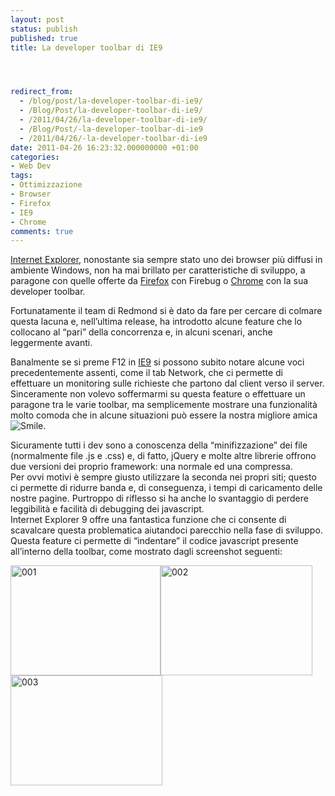 ```yaml
---
layout: post
status: publish
published: true
title: La developer toolbar di IE9




redirect_from: 
  - /blog/post/la-developer-toolbar-di-ie9/
  - /Blog/Post/la-developer-toolbar-di-ie9/
  - /2011/04/26/la-developer-toolbar-di-ie9/
  - /Blog/Post/-la-developer-toolbar-di-ie9
  - /2011/04/26/-la-developer-toolbar-di-ie9
date: 2011-04-26 16:23:32.000000000 +01:00
categories:
- Web Dev
tags:
- Ottimizzazione
- Browser
- Firefox
- IE9
- Chrome
comments: true
---
```

<p><a title="Internet Explorer posts" href="http://tostring.it/tags/archive/ie9" target="_blank">Internet Explorer</a>, nonostante sia sempre stato uno dei browser più diffusi in ambiente Windows, non ha mai brillato per caratteristiche di sviluppo, a paragone con quelle offerte da <a title="Firefox posts" href="http://tostring.it/tags/archive/firefox" target="_blank">Firefox</a> con Firebug o <a title="Chrome posts" href="http://tostring.it/tags/archive/chrome" target="_blank">Chrome</a> con la sua developer toolbar.</p>  <p>Fortunatamente il team di Redmond si è dato da fare per cercare di colmare questa lacuna e, nell’ultima release, ha introdotto alcune feature che lo collocano al “pari” della concorrenza e, in alcuni scenari, anche leggermente avanti.</p>  <p>Banalmente se si preme F12 in <a title="Internet Exploer 9 posts" href="http://tostring.it/tags/archive/ie9" target="_blank">IE9</a> si possono subito notare alcune voci precedentemente assenti, come il tab Network, che ci permette di effettuare un monitoring sulle richieste che partono dal client verso il server.     <br />Sinceramente non volevo soffermarmi su questa feature o effettuare un paragone tra le varie toolbar, ma semplicemente mostrare una funzionalità molto comoda che in alcune situazioni può essere la nostra migliore amica <img style="border-bottom-style: none; border-left-style: none; border-top-style: none; border-right-style: none" class="wlEmoticon wlEmoticon-smile" alt="Smile" src="http://www.tostring.it/UserFiles/imperugo/wlEmoticon-smile_2_6.png" />.</p>  <p>Sicuramente tutti i dev sono a conoscenza della “minifizzazione” dei file (normalmente file .js e .css) e, di fatto, jQuery e molte altre librerie offrono due versioni dei proprio framework: una normale ed una compressa.    <br />Per ovvi motivi è sempre giusto utilizzare la seconda nei propri siti; questo ci permette di ridurre banda e, di conseguenza, i tempi di caricamento delle nostre pagine. Purtroppo di riflesso si ha anche lo svantaggio di perdere leggibilità e facilità di debugging dei javascript.     <br />Internet Explorer 9 offre una fantastica funzione che ci consente di scavalcare questa problematica aiutandoci parecchio nella fase di sviluppo. Questa feature ci permette di “indentare” il codice javascript presente all’interno della toolbar, come mostrato dagli screenshot seguenti:</p>  <p><a href="http://www.tostring.it/UserFiles/imperugo/001_2.png"><img style="background-image: none; border-right-width: 0px; padding-left: 0px; padding-right: 0px; display: inline; border-top-width: 0px; border-bottom-width: 0px; border-left-width: 0px; padding-top: 0px" title="001" border="0" alt="001" src="http://www.tostring.it/UserFiles/imperugo/001_thumb.png" width="240" height="176" /></a><a href="http://www.tostring.it/UserFiles/imperugo/002_2.png"><img style="background-image: none; border-right-width: 0px; padding-left: 0px; padding-right: 0px; display: inline; border-top-width: 0px; border-bottom-width: 0px; border-left-width: 0px; padding-top: 0px" title="002" border="0" alt="002" src="http://www.tostring.it/UserFiles/imperugo/002_thumb.png" width="243" height="176" /></a><a href="http://www.tostring.it/UserFiles/imperugo/003_2.png"><img style="background-image: none; border-right-width: 0px; padding-left: 0px; padding-right: 0px; display: inline; border-top-width: 0px; border-bottom-width: 0px; border-left-width: 0px; padding-top: 0px" title="003" border="0" alt="003" src="http://www.tostring.it/UserFiles/imperugo/003_thumb.png" width="243" height="176" /></a></p>
